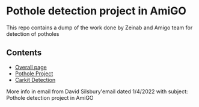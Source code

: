# Pothole detection project in AmiGO

This repo contains a dump of the work done by Zeinab and Amigo team for detection of potholes

## Contents

- [Overall page](https://confluence.tomtomgroup.com/display/DDAPP/Data+Science+Projects+in+AmiGo)
- [Pothole Project](https://confluence.tomtomgroup.com/pages/viewpage.action?pageId=738129745)
- [Carkit Detection](https://confluence.tomtomgroup.com/pages/viewpage.action?pageId=764565168)

More info in email from David Silsbury'email dated 1/4/2022 with subject: Pothole detection project in AmiGO 